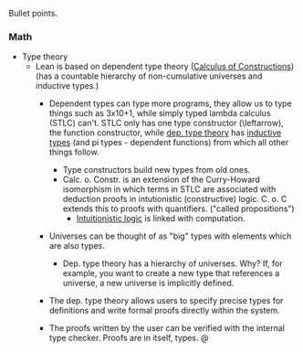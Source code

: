 Bullet points.

### Math

- Type theory
  - Lean is based on dependent type theory ([Calculus of Constructions](https://en.wikipedia.org/wiki/Calculus_of_constructions)) (has a countable hierarchy of non-cumulative universes and inductive types.)
    - Dependent types can type more programs, they allow us to type things such as 3x10+1, while simply typed lambda calculus (STLC) can't. STLC only has one type constructor (\leftarrow), the function constructor, while [dep. type theory](https://ncatlab.org/nlab/show/calculus+of+constructions) has [inductive types](https://leanprover.github.io/theorem_proving_in_lean/inductive_types.html) (and pi types - dependent functions) from which all other things follow. 
      - Type constructors build new types from old ones.
      - Calc. o. Constr. is an extension of the Curry-Howard isomorphism in which terms in STLC are associated with deduction proofs in intutionistic (constructive) logic. C. o. C extends this to proofs with quantifiers. ("called propositions")
        - [Intuitionistic logic](https://lawrencecpaulson.github.io/2021/11/24/Intuitionism.html) is linked with computation.
    - Universes can be thought of as "big" types with elements which are also types.
      - Dep. type theory has a hierarchy of universes. Why? If, for example, you want to create a new type that references a universe, a new universe is implicitly defined.
    
    - The dep. type theory allows users to specify precise types for definitions and write formal proofs directly within the system.
    - The proofs written by the user can be verified with the internal type checker. Proofs are in itself, types.
@